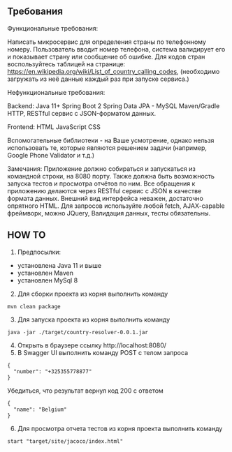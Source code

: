 ## Требования
Функциональные требования:

Написать микросервис для определения страны по телефонному номеру.
Пользователь вводит номер телефона, система валидирует его и показывает страну или сообщение об ошибке.
Для кодов стран воспользуйтесь таблицей на странице:
https://en.wikipedia.org/wiki/List_of_country_calling_codes,
(необходимо загружать из неё данные каждый раз при запуске сервиса.)

Нефункциональные требования:

Backend:
Java 11+
Spring Boot 2
Spring Data JPA - MySQL
Maven/Gradle
HTTP, RESTful сервис с JSON-форматом данных.

Frontend:
HTML
JavaScript
CSS

Вспомогательные библиотеки - на Ваше усмотрение, однако нельзя использовать те,
которые являются решением задачи (например, Google Phone Validator и т.д.)

Замечания:
Приложение должно собираться и запускаться из командной строки, на 8080 порту.
Также должна быть возможность запуска тестов и просмотра отчётов по ним.
Все обращения к приложению делаются через RESTful сервис с JSON в качестве формата данных.
Внешний вид интерфейса неважен, достаточно опрятного HTML.
Для запросов используйте любой fetch, AJAX-capable фреймворк, можно JQuery,
Валидация данных, тесты обязательны.

## HOW TO
1. Предпосылки:
- установлена Java 11 и выше
- установлен Maven
- установлен MySql 8

2. Для сборки проекта из корня выполнить команду
```
mvn clean package
```
3. Для запуска проекта из корня выполнить команду
```
java -jar ./target/country-resolver-0.0.1.jar
```
4. Открыть в браузере ссылку http://localhost:8080/
5. В Swagger UI выполнить команду POST с телом запроса
```
{
  "number": "+325355778877"
}
```
Убедиться, что результат вернул код 200 с ответом
```
{
  "name": "Belgium"
}
```
6. Для просмотра отчета тестов из корня проекта выполнить команду
```
start "target/site/jacoco/index.html" 
```